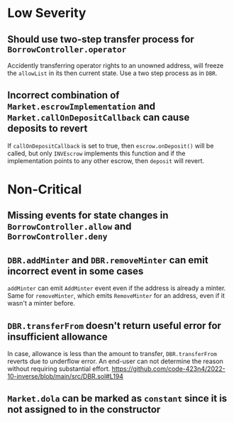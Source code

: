 # Low Severity
## Should use two-step transfer process for `BorrowController.operator`
Accidently transferring operator rights to an unowned address, will freeze the `allowList` in its then current state. Use a two step process as in `DBR`.

## Incorrect combination of `Market.escrowImplementation` and `Market.callOnDepositCallback` can cause deposits to revert
If `callOnDepositCallback` is set to true, then `escrow.onDeposit()` will be called, but only `INVEscrow` implements this function and if the implementation points to any other escrow, then `deposit` will revert.

# Non-Critical
## Missing events for state changes in `BorrowController.allow` and `BorrowController.deny`

## `DBR.addMinter` and `DBR.removeMinter` can emit incorrect event in some cases
`addMinter` can emit `AddMinter` event even if the address is already a minter. Same for `removeMinter`, which emits `RemoveMinter` for an address, even if it wasn't a minter before.

## `DBR.transferFrom` doesn't return useful error for insufficient allowance
In case, allowance is less than the amount to transfer, `DBR.transferFrom` reverts due to underflow error. An end-user can not determine the reason without requiring substantial effort.
https://github.com/code-423n4/2022-10-inverse/blob/main/src/DBR.sol#L194

## `Market.dola` can be marked as `constant` since it is not assigned to in the constructor

